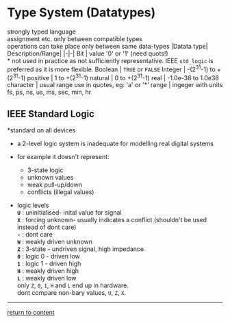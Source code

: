 # Type System (Datatypes)

strongly typed language
<br> assignment etc. only between compatible types
<br> operations can take place only between same data-types
|Datata type| Description/Range|
|-|-|
Bit       | value '0' or '1' (need quots!) <br> \* not used in practice as not sufficiently representative. IEEE `std_logic` is preferred as it is more flexible.
Boolean   | `TRUE` or `FALSE`
Integer   | -(2<sup>31</sup>-1) to +(2<sup>31</sup>-1)
positive  | 1 to +(2<sup>31</sup>-1)
natural   | 0 to +(2<sup>31</sup>-1)
real      | -1.0e-38 to 1.0e38
character | usual range use in quotes, eg: 'a' or '*'
range     | ingeger with units fs, ps, ns, us, ms, sec, min, hr


## IEEE Standard Logic
*standard on all devices
- a 2-level logic system is inadequate for modelling real digital systems
- for example it doesn't represent:
  - 3-state logic
  - unknown values
  - weak pull-up/down
  - conflicts (illegal values)

- logic levels <br>
  **`U`** : uninitialised- inital value for signal   
  **`X`** : forcing unknown- usually indicates a conflict (shouldn't be used instead of dont care)  
  **`-`** : dont care  
  **`W`** : weakly driven unknown  
  **`Z`** : 3-state - undriven signal, high impedance  
  **`0`** : logic 0 - driven low  
  **`1`** : logic 1 - driven high  
  **`H`** : weakly driven high  
  **`L`** : weakly driven low   
  only `Z`, `0`, `1`, `H` and `L` end up in hardware.<br>
  dont compare non-bary values, `U`, `Z`, `X`.


-----------------------
[return to content](https://github.com/Notes-MD/VHDL#vhdl-cheatsheet)
